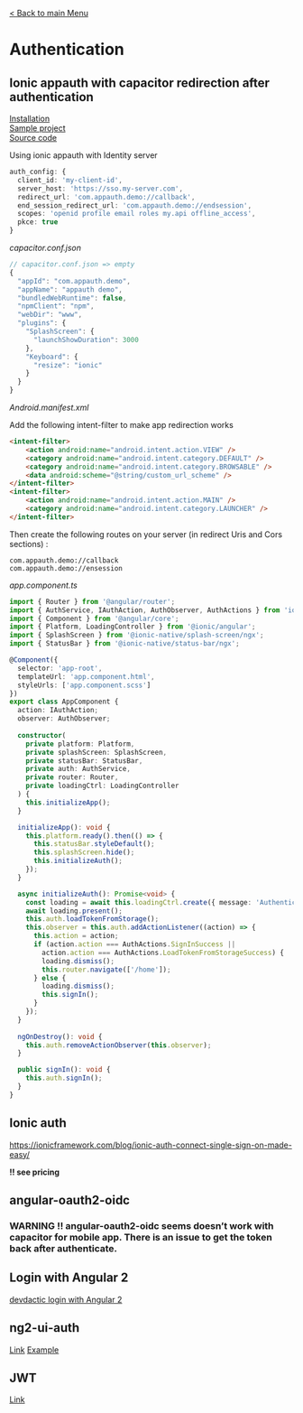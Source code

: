 [< Back to main Menu](https://github.com/gsoulie/Mobile-App-Development/blob/master/ionic2-test.md)    

# Authentication

## Ionic appauth with capacitor redirection after authentication

[Installation](https://www.npmjs.com/package/ionic-appauth)       
[Sample project](https://github.com/wi3land/ionic-appauth-capacitor-demo)      
[Source code](https://github.com/wi3land/ionic-appauth/blob/eec2889df0b526b56161a193ff54e3e1d2547776/src/auth-service.ts)     

Using ionic appauth with Identity server

````typescript
auth_config: {
  client_id: 'my-client-id',
  server_host: 'https://sso.my-server.com',
  redirect_url: 'com.appauth.demo://callback',
  end_session_redirect_url: 'com.appauth.demo://endsession',
  scopes: 'openid profile email roles my.api offline_access',
  pkce: true
}
````

*capacitor.conf.json*
````typescript
// capacitor.conf.json => empty
{
  "appId": "com.appauth.demo",
  "appName": "appauth demo",
  "bundledWebRuntime": false,
  "npmClient": "npm",
  "webDir": "www",
  "plugins": {
    "SplashScreen": {
      "launchShowDuration": 3000
    },
    "Keyboard": {
      "resize": "ionic"
    }
  }
}
````

*Android.manifest.xml*

Add the following intent-filter to make app redirection works

````html
<intent-filter>
    <action android:name="android.intent.action.VIEW" />
    <category android:name="android.intent.category.DEFAULT" />
    <category android:name="android.intent.category.BROWSABLE" />
    <data android:scheme="@string/custom_url_scheme" />
</intent-filter>
<intent-filter>
    <action android:name="android.intent.action.MAIN" />
    <category android:name="android.intent.category.LAUNCHER" />
</intent-filter>
````

Then create the following routes on your server (in redirect Uris and Cors sections) : 

````
com.appauth.demo://callback
com.appauth.demo://ensession
````

*app.component.ts*

````typescript
import { Router } from '@angular/router';
import { AuthService, IAuthAction, AuthObserver, AuthActions } from 'ionic-appauth';
import { Component } from '@angular/core';
import { Platform, LoadingController } from '@ionic/angular';
import { SplashScreen } from '@ionic-native/splash-screen/ngx';
import { StatusBar } from '@ionic-native/status-bar/ngx';

@Component({
  selector: 'app-root',
  templateUrl: 'app.component.html',
  styleUrls: ['app.component.scss']
})
export class AppComponent {
  action: IAuthAction;
  observer: AuthObserver;
  
  constructor(
    private platform: Platform,
    private splashScreen: SplashScreen,
    private statusBar: StatusBar,
    private auth: AuthService,
    private router: Router,
    private loadingCtrl: LoadingController
  ) {
    this.initializeApp();
  }

  initializeApp(): void {
    this.platform.ready().then(() => {
      this.statusBar.styleDefault();
      this.splashScreen.hide();
      this.initializeAuth();
    });
  }

  async initializeAuth(): Promise<void> {
    const loading = await this.loadingCtrl.create({ message: 'Authenticate...' });
    await loading.present();
    this.auth.loadTokenFromStorage();
    this.observer = this.auth.addActionListener((action) => {
      this.action = action;
      if (action.action === AuthActions.SignInSuccess ||
        action.action === AuthActions.LoadTokenFromStorageSuccess) {        
        loading.dismiss();
        this.router.navigate(['/home']);
      } else {
        loading.dismiss();
        this.signIn();
      }
    });
  }
  
  ngOnDestroy(): void {
    this.auth.removeActionObserver(this.observer);
  }

  public signIn(): void {
    this.auth.signIn();
  }
}
````


## Ionic auth
https://ionicframework.com/blog/ionic-auth-connect-single-sign-on-made-easy/

**!! see pricing**

## angular-oauth2-oidc

### WARNING !! angular-oauth2-oidc seems doesn’t work with capacitor for mobile app. There is an issue to get the token back after authenticate.

## Login with Angular 2
[devdactic login with Angular 2](https://devdactic.com/login-ionic-2/)    

## ng2-ui-auth
[Link](https://github.com/ronzeidman/ng2-ui-auth)
[Example](ng2-ui-auth-example)

## JWT
[Link](https://jwt.io/)
